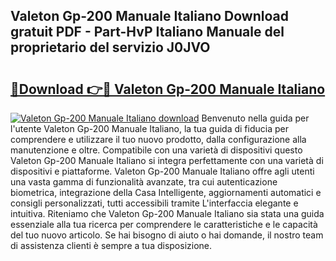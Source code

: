 ## Valeton Gp-200 Manuale Italiano Download gratuit PDF - Part-HvP Italiano Manuale del proprietario del servizio J0JVO

# <h2><a href="http://dfdujt1.blite.top/?on=Valeton+Gp-200+Manuale+Italiano">🔗Download 👉🔴 Valeton Gp-200 Manuale Italiano</a></h2>

[![Valeton Gp-200 Manuale Italiano download](https://i.imgur.com/lujVjoI.png)](http://dfdujt1.blite.top/?on=Valeton+Gp-200+Manuale+Italiano)
Benvenuto nella guida per l'utente Valeton Gp-200 Manuale Italiano, la tua guida di fiducia per comprendere e utilizzare il tuo nuovo prodotto, dalla configurazione alla manutenzione e oltre. Compatibile con una varietà di dispositivi questo Valeton Gp-200 Manuale Italiano si integra perfettamente con una varietà di dispositivi e piattaforme. Valeton Gp-200 Manuale Italiano offre agli utenti una vasta gamma di funzionalità avanzate, tra cui autenticazione biometrica, integrazione della Casa Intelligente, aggiornamenti automatici e consigli personalizzati, tutti accessibili tramite L'interfaccia elegante e intuitiva. Riteniamo che Valeton Gp-200 Manuale Italiano sia stata una guida essenziale alla tua ricerca per comprendere le caratteristiche e le capacità del tuo nuovo articolo. Se hai bisogno di aiuto o hai domande, il nostro team di assistenza clienti è sempre a tua disposizione.
